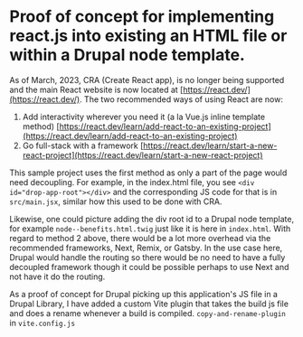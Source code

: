 # Proof of concept for implementing react.js into existing an HTML file or within a Drupal node template.

As of March, 2023, CRA (Create React app), is no longer being supported and the main React website is now located at [https://react.dev/](https://react.dev/). The two recommended ways of using React are now:

1. Add interactivity wherever you need it (a la Vue.js inline template method) [https://react.dev/learn/add-react-to-an-existing-project](https://react.dev/learn/add-react-to-an-existing-project)
2. Go full-stack with a framework [https://react.dev/learn/start-a-new-react-project](https://react.dev/learn/start-a-new-react-project)

This sample project uses the first method as only a part of the page would need decoupling. For example, in the index.html file, you see `<div id="drop-app-root"></div>` and the corresponding JS code for that is in `src/main.jsx`, similar how this used to be done with CRA.

Likewise, one could picture adding the div root id to a Drupal node template, for example `node--benefits.html.twig` just like it is here in `index.html`. With regard to method 2 above, there would be a lot more overhead via the recommended frameworks, Next, Remix, or Gatsby. In the use case here, Drupal would handle the routing so there would be no need to have a fully decoupled framework though it could be possible perhaps to use Next and not have it do the routing.

As a proof of concept for Drupal picking up this application's JS file in a Drupal Library, I have added a custom Vite plugin that takes the build js file and does a rename whenever a build is compiled. `copy-and-rename-plugin` in `vite.config.js`

